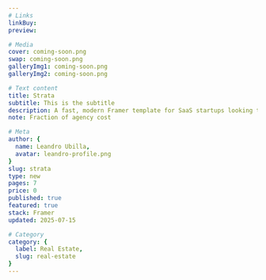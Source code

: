 ```yaml
---
# Links
linkBuy:
preview:

# Media
cover: coming-soon.png
swap: coming-soon.png
galleryImg1: coming-soon.png
galleryImg2: coming-soon.png

# Text content
title: Strata
subtitle: This is the subtitle
description: A fast, modern Framer template for SaaS startups looking to launch with impact.
note: Fraction of agency cost

# Meta
author: {
  name: Leandro Ubilla,
  avatar: leandro-profile.png
}
slug: strata
type: new
pages: 7
price: 0
published: true
featured: true
stack: Framer
updated: 2025-07-15

# Category
category: {
  label: Real Estate,
  slug: real-estate
}
---
```

